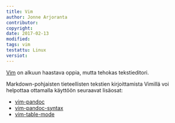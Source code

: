 ```yaml
---
title: Vim
author: Jonne Arjoranta
contributor:
copyright: 
date: 2017-02-13
modified:
tags: vim
testattu: Linux
versiot:
---
```


[Vim](http://www.vim.org/) on alkuun haastava oppia, mutta tehokas tekstieditori.

Markdown-pohjaisten tieteellisten tekstien kirjoittamista Vimillä voi helpottaa ottamalla käyttöön seuraavat lisäosat:

* [vim-pandoc](https://github.com/vim-pandoc/vim-pandoc)
* [vim-pandoc-syntax](https://github.com/vim-pandoc/vim-pandoc-syntax)
* [vim-table-mode](https://github.com/vim-scripts/table-mode)
